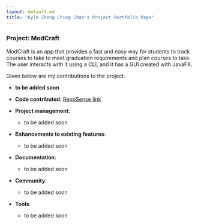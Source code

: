 ```yaml
---
layout: default.md
title: "Kyle Zheng Ching Chan's Project Portfolio Page"
---
```


### Project: ModCraft

ModCraft is an app that provides a fast and easy way for students to track courses
to take to meet graduation requirements and plan courses to take. The user interacts
with it using a CLI, and it has a GUI created with JavaFX.

Given below are my contributions to the project.

* **to be added soon**

* **Code contributed**: [RepoSense link]()

* **Project management**:
    * to be added soon

* **Enhancements to existing features**:
    * to be added soon

* **Documentation**:
    * to be added soon

* **Community**:
    * to be added soon

* **Tools**:
    * to be added soon

